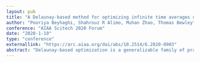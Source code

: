```yaml
---
layout: pub
title: "A Delaunay-based method for optimizing infinite time averages of numerical discretizations of ergodic systems"
author: "Pooriya Beyhaghi, Shahrouz R Alimo, Muhan Zhao, Thomas Bewley"
conference: "AIAA Scitech 2020 Forum"
date: "2020-1-10"
type: "conference"
externallink: "https://arc.aiaa.org/doi/abs/10.2514/6.2020-0903"
abstract: "Delaunay-based optimization is a generalizable family of practical, efficient, and provably convergent derivative-free algorithms designed for a range of black-box optimization problems with expensive function evaluations. In many practical problems, the calculation of the true objective function is not exact for any feasible set of the parameters. For problems of this type, a variant of Delaunay-based optimization algorithms dubbed alpha-DOGS is designed to efficiently minimize the true objective function evaluated with sampling error, while using minimal sampling over the parameter space. In the present work, we extend alpha-DOGS to additionally address uncertainties of the objective function that are generated by the numerical discretization of the ODE or PDE problems of interest. For validation, this modified optimization algorithm is applied to the (chaotic) Lorenz system. Numerical results indicate that, following the new approach, most of the computational effort is spent close to the optimal solution as convergence is approached."
---
```

